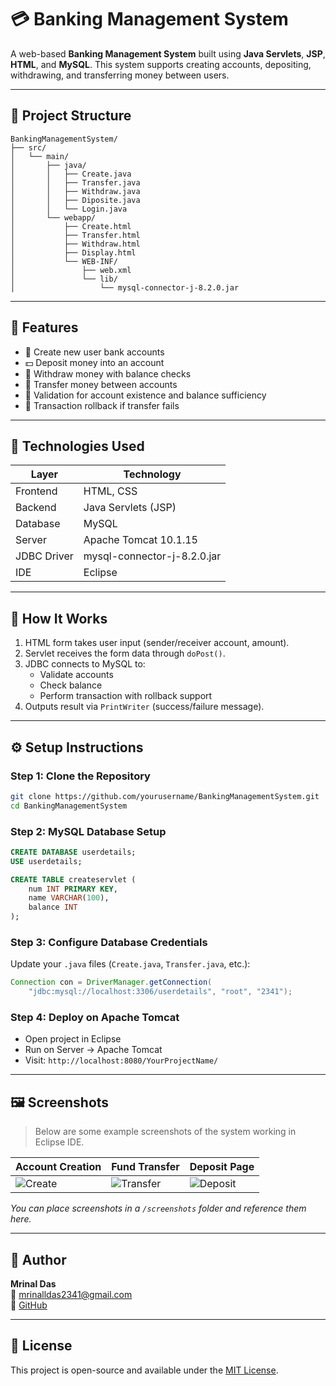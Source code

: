 # 💳 Banking Management System

A web-based **Banking Management System** built using **Java Servlets**, **JSP**, **HTML**, and **MySQL**. This system supports creating accounts, depositing, withdrawing, and transferring money between users.

---

## 📁 Project Structure

```
BankingManagementSystem/
├── src/
│   └── main/
│       ├── java/
│       │   ├── Create.java
│       │   ├── Transfer.java
│       │   ├── Withdraw.java
│       │   ├── Diposite.java
│       │   └── Login.java
│       └── webapp/
│           ├── Create.html
│           ├── Transfer.html
│           ├── Withdraw.html
│           ├── Display.html
│           └── WEB-INF/
│               ├── web.xml
│               └── lib/
│                   └── mysql-connector-j-8.2.0.jar
```

---

## 🚀 Features

- 🧾 Create new user bank accounts
- 💵 Deposit money into an account
- 💸 Withdraw money with balance checks
- 🔁 Transfer money between accounts
- 🔐 Validation for account existence and balance sufficiency
- 🔄 Transaction rollback if transfer fails

---

## 🧰 Technologies Used

| Layer        | Technology                  |
|--------------|-----------------------------|
| Frontend     | HTML, CSS                   |
| Backend      | Java Servlets (JSP)         |
| Database     | MySQL                       |
| Server       | Apache Tomcat 10.1.15       |
| JDBC Driver  | mysql-connector-j-8.2.0.jar |
| IDE          | Eclipse                     |

---

## 🧪 How It Works

1. HTML form takes user input (sender/receiver account, amount).
2. Servlet receives the form data through `doPost()`.
3. JDBC connects to MySQL to:
   - Validate accounts
   - Check balance
   - Perform transaction with rollback support
4. Outputs result via `PrintWriter` (success/failure message).

---

## ⚙️ Setup Instructions

### Step 1: Clone the Repository

```bash
git clone https://github.com/yourusername/BankingManagementSystem.git
cd BankingManagementSystem
```

### Step 2: MySQL Database Setup

```sql
CREATE DATABASE userdetails;
USE userdetails;

CREATE TABLE createservlet (
    num INT PRIMARY KEY,
    name VARCHAR(100),
    balance INT
);
```

### Step 3: Configure Database Credentials

Update your `.java` files (`Create.java`, `Transfer.java`, etc.):

```java
Connection con = DriverManager.getConnection(
    "jdbc:mysql://localhost:3306/userdetails", "root", "2341");
```

### Step 4: Deploy on Apache Tomcat

- Open project in Eclipse
- Run on Server → Apache Tomcat
- Visit: `http://localhost:8080/YourProjectName/`

---

## 🖼️ Screenshots

> Below are some example screenshots of the system working in Eclipse IDE.

| Account Creation | Fund Transfer | Deposit Page |
|------------------|---------------|--------------|
| ![Create](screenshots/create.png) | ![Transfer](screenshots/transfer.png) | ![Deposit](screenshots/deposit.png) |

*You can place screenshots in a `/screenshots` folder and reference them here.*

---

## 🙋 Author

**Mrinal Das**  
📧 [mrinalldas2341@gmail.com](mailto:mrinaldas2341@gmail.com)  
🔗 [GitHub](https://github.com/Mrinaldas18)

---

## 📃 License

This project is open-source and available under the [MIT License](LICENSE).
